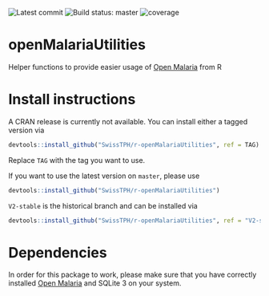 ![Latest commit](https://img.shields.io/github/last-commit/SwissTPH/r-openMalariaUtilities/master?style=flat-square)
![Build status: master](https://img.shields.io/github/workflow/status/SwissTPH/r-openMalariaUtilities/R-CMD-check/master?style=flat-square)
![coverage](https://img.shields.io/endpoint?url=https://gist.githubusercontent.com/rogoersTPH/db82500941e9bea7d7a5c0bfd5e6db8d/raw/cover.json)


# openMalariaUtilities

Helper functions to provide easier usage of [Open
Malaria](https://github.com/SwissTPH/openmalaria) from R

# Install instructions

A CRAN release is currently not available. You can install either a tagged
version via

``` R
devtools::install_github("SwissTPH/r-openMalariaUtilities", ref = TAG)
```

Replace `TAG` with the tag you want to use.

If you want to use the latest version on `master`, please use

``` R
devtools::install_github("SwissTPH/r-openMalariaUtilities")
```

`V2-stable` is the historical branch and can be installed via

``` R
devtools::install_github("SwissTPH/r-openMalariaUtilities", ref = "V2-stable")
```

# Dependencies

In order for this package to work, please make sure that you have correctly
installed [Open Malaria](https://github.com/SwissTPH/openmalaria/wiki/UserGuide)
and SQLite 3 on your system.

